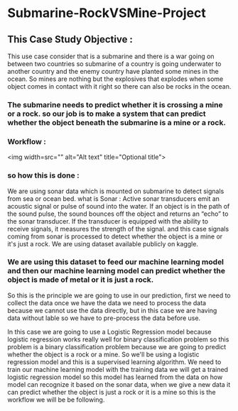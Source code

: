 # Submarine-RockVSMine-Project

## This Case Study Objective : 
This use case consider that is a submarine and there is a war going on between two countries so submarine of a country is going underwater to another country and the enemy country have planted some mines in the ocean. So mines are nothing but the explosives that explodes when some object comes in contact with it right so there can also be rocks in the ocean.
### The submarine needs to predict whether it is crossing a mine or a rock. so our job is to make a system that can predict whether the object beneath the submarine is a mine or a rock. 

### Workflow : 
<img width=src="" alt="Alt text" title="Optional title">


### so how this is done :
We are using sonar data which is mounted on submarine to detect signals from sea or ocean bed. 
what is Sonar : Active sonar transducers emit an acoustic signal or pulse of sound into the water. If an object is in the path of the sound pulse, the sound bounces off the object and returns an “echo” to the sonar transducer. If the transducer is equipped with the ability to receive signals, it measures the strength of the signal. and this case signals coming from sonar is processed to detect whether the object is a mine or it's just a rock. We are using dataset available publicly on kaggle. 
### We are using this dataset to feed our machine learning model and then our machine learning model can predict whether the object is made of metal or it is just a rock. 
So this is the principle we are going to use in our prediction, first we need to collect the data once we have the data we need to process the data because we cannot use the data directly, but in this case we are having data without lable so we have to pre-process the data before use.

In this case we are going to use a Logistic Regression model because logistic regression works really
well for binary classification problem so this problem is a binary classification problem because we are
going to predict whether the object is a rock or a mine. So we'll be using a logistic regression model
and this is a supervised learning algorithm. We need to train our machine learning
model with the training data we will get a trained logistic regression model so this model has learned from the data
on how  model can recognize it based on the sonar data, when we give a new data it can predict whether the object is
just a rock or it is a mine so this is the workflow we will be be following.
